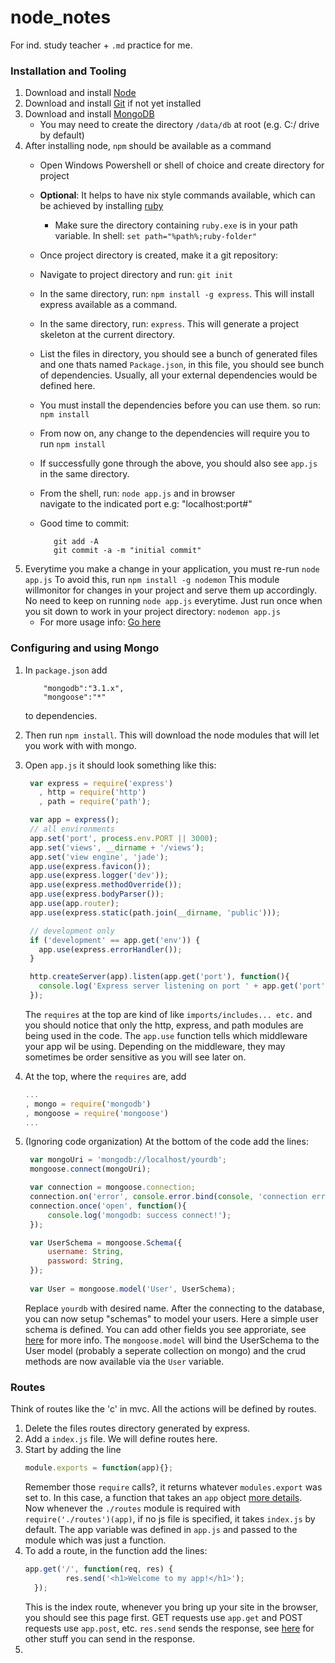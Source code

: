 node_notes
==========
For ind. study teacher + `.md` practice for me.

### Installation and Tooling

1. Download and install [Node](http://nodejs.org/download/)
2. Download and install [Git](http://git-scm.com/) if not yet installed
2. Download and install [MongoDB](http://www.mongodb.org/downloads)
   * You may need to create the directory `/data/db` at root (e.g. C:/ drive by default)  
3. After installing node, `npm` should be available as a command
   * Open Windows Powershell or shell of choice and create directory for project
   * **Optional**: It helps to have nix style commands available,
     which can be achieved by installing [ruby](http://rubyinstaller.org/downloads/)
     * Make sure the directory containing `ruby.exe` is in your path variable. In shell: `set path="%path%;ruby-folder"`
   * Once project directory is created, make it a git repository:
   * Navigate to project directory and run: `git init`
   * In the same directory, run: `npm install -g express`. This will install express available as a command.
   * In the same directory, run: `express`. This will generate a project skeleton at the current directory.
   * List the files in directory, you should see a bunch of generated files and one thats named `Package.json`, in this file, you should see bunch of dependencies. Usually, all your external dependencies would be defined here.
   * You must install the dependencies before you can use them. so run: `npm install`
   * From now on, any change to the dependencies will require you to run `npm install`
   * If successfully gone through the above, you should also see `app.js` in the same directory.
   * From the shell, run: `node app.js` and in browser<br/>navigate to the indicated port e.g: "localhost:port#"
   * Good time to commit:

            git add -A
            git commit -a -m "initial commit"

4.  Everytime you make a change in your application, you must re-run `node app.js`
    To avoid this, run `npm install -g nodemon` 
    This module willmonitor for changes in your project and serve them up accordingly.
    No need to keep on running `node app.js` everytime.
    Just run once when you sit down to work in your project directory: `nodemon app.js`
    * For more usage info: [Go here](https://github.com/remy/nodemon)

### Configuring and using Mongo

1. In `package.json` add

           "mongodb":"3.1.x",
           "mongoose":"*"
            
   to dependencies.
2. Then run `npm install`. This will download the node modules that will let you work with with mongo.
3. Open `app.js` it should look something like this:
   ```javascript
    var express = require('express')
      , http = require('http')
      , path = require('path');

    var app = express();
    // all environments
    app.set('port', process.env.PORT || 3000);
    app.set('views', __dirname + '/views');
    app.set('view engine', 'jade');
    app.use(express.favicon());
    app.use(express.logger('dev'));
    app.use(express.methodOverride());
    app.use(express.bodyParser());
    app.use(app.router);
    app.use(express.static(path.join(__dirname, 'public')));

    // development only
    if ('development' == app.get('env')) {
      app.use(express.errorHandler());
    }

    http.createServer(app).listen(app.get('port'), function(){
      console.log('Express server listening on port ' + app.get('port'));
    });
   ```
   The `requires` at the top are kind of like `imports/includes... etc.` 
   and you should notice that only the http, express, and path modules are being used in the code.
   The `app.use` function tells which middleware your app wil be using.
   Depending on the middleware, they may sometimes be order sensitive as you will see later on.
4. At the top, where the `requires` are, add
   ```javascript
   ...
   , mongo = require('mongodb')
   , mongoose = require('mongoose')
   ...
   ```
5. (Ignoring code organization) At the bottom of the code add the lines:
   ```javascript
    var mongoUri = 'mongodb://localhost/yourdb';
    mongoose.connect(mongoUri);

    var connection = mongoose.connection;
    connection.on('error', console.error.bind(console, 'connection err:'));
    connection.once('open', function(){
	    console.log('mongodb: success connect!');
    });

    var UserSchema = mongoose.Schema({
    	username: String,
    	password: String,
    });
    
    var User = mongoose.model('User', UserSchema);
   ```
   Replace `yourdb` with desired name. After the connecting to the database, you can now setup "schemas" to model your users.
   Here a simple user schema is defined. You can add other fields you see approriate, see [here](http://mongoosejs.com/docs/schematypes.html) for more info.
   The `mongoose.model` will bind the UserSchema to the User model (probably a seperate collection on mongo) and the crud methods are now available via the `User` variable.

### Routes
Think of routes like the 'c' in mvc. All the actions will be defined by routes.
1. Delete the files routes directory generated by express.
2. Add a `index.js` file. We will define routes here.
3. Start by adding the line
   ```javascript
   module.exports = function(app){};
   ```
   Remember those `require` calls?, it returns whatever `modules.export` was set to. In this case, a function that takes an `app` object 
   [more details](http://stackoverflow.com/questions/5311334/what-is-the-purpose-of-nodejs-module-exports-and-how-do-you-use-it).  
   Now whenever the `./routes` module is required with `require('./routes')(app)`, if no js file is specified, it takes `index.js` by default.
   The app variable was defined in `app.js` and passed to the module which was just a function.
4. To add a route, in the function add the lines:
   ```javascript
   app.get('/', function(req, res) {
			res.send('<h1>Welcome to my app!</h1>');
	 });
   ```
   This is the index route, whenever you bring up your site in the browser, you should see this page first.
   GET requests use `app.get` and POST requests use `app.post`, etc.
   `res.send` sends the response, see [here](http://expressjs.com/api.html#res.send) for other stuff you can send in the response.
5. 
